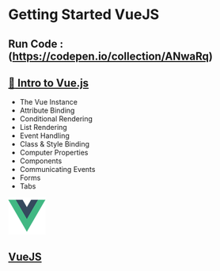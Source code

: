 # Getting Started VueJS

## Run Code : (https://codepen.io/collection/ANwaRq)

## [:open_file_folder: Intro to Vue.js ](https://github.com/khairul-abdi/khairul-abdi-Getting_Started_VueJS/tree/master/Intro%20to%20Vue.js)
* The Vue Instance
* Attribute Binding
* Conditional Rendering
* List Rendering
* Event Handling
* Class & Style Binding
* Computer Properties
* Components
* Communicating Events
* Forms 
* Tabs



![alt text](https://github.com/khairul-abdi/Getting_Started_VueJS/blob/master/Intro%20to%20Vue.js/2.%20Attribute%20Binding/assets/logo.png "VueJS")

## [VueJS](https://www.vuemastery.com/courses/intro-to-vue-js/vue-instance/) 